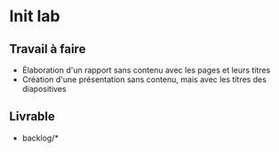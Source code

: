 # Init lab

## Travail à faire
- Élaboration d'un rapport sans contenu avec les pages et leurs titres
- Création d'une présentation sans contenu, mais avec les titres des diapositives

## Livrable

- backlog/*
